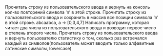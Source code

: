 Прочитать строку из пользовательского ввода и вернуть на консоль кол-во повторений символа ‘n’ в этой строке.
Прочитать строку из пользовательского ввода и сохранить в массив все позиции символа ‘n’ в этой строке.
abcaabca, a → [0,3,4,7]
Написать программу, которая читает два числа из пользовательского ввода и возводит первое число в степень второго числа.
Прочитать строку из пользовательского ввода и вернуть пользователю статистику о том, сколько раз встречался каждый из символов(пользователь может вводить только алфавитные латинские символы, lowercase)
